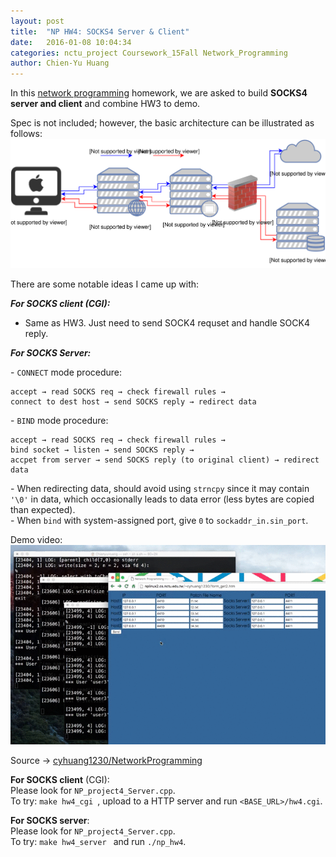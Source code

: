 ```yaml
---
layout: post
title:  "NP HW4: SOCKS4 Server & Client"
date:   2016-01-08 10:04:34
categories: nctu_project Coursework_15Fall Network_Programming
author: Chien-Yu Huang
---
```

In this [network programming](/NCTU_NP) homework, we are asked to build <b>SOCKS4 server and client</b> and combine HW3 to demo.

Spec is not included; however, the basic architecture can be illustrated as follows:
![rbs_diagram](/resources/np_hw4_diagram.svg)


There are some notable ideas I came up with:<br/>

***For SOCKS client (CGI):***<br/>
- Same as HW3. Just need to send SOCK4 requset and handle SOCK4 reply.<br/>

***For SOCKS Server:***<br/>

\- `CONNECT` mode procedure:<br/>

~~~
accept → read SOCKS req → check firewall rules →
connect to dest host → send SOCKS reply → redirect data
~~~

\- `BIND` mode procedure:<br/>

~~~
accept → read SOCKS req → check firewall rules →
bind socket → listen → send SOCKS reply → 
accpet from server → send SOCKS reply (to original client) → redirect data
~~~

\- When redirecting data, should avoid using `strncpy` since it may contain `'\0'` in data,
which occasionally leads to data error (less bytes are copied than expected).<br/>
\- When `bind` with system-assigned port, give `0` to `sockaddr_in.sin_port`.<br/>

	
Demo video:<br/>
![np_hw4_demo](/resources/np_hw4.gif)

Source → [cyhuang1230/NetworkProgramming](https://github.com/cyhuang1230/NetworkProgramming) <br/>

<b>For SOCKS client</b> (CGI):<br/>
Please look for `NP_project4_Server.cpp`. <br/>
To try: `make hw4_cgi `, upload to a HTTP server and run `<BASE_URL>/hw4.cgi`. <br/>

<b>For SOCKS server</b>:<br/>
Please look for `NP_project4_Server.cpp`. <br/>
To try: `make hw4_server ` and run `./np_hw4`. <br/>

